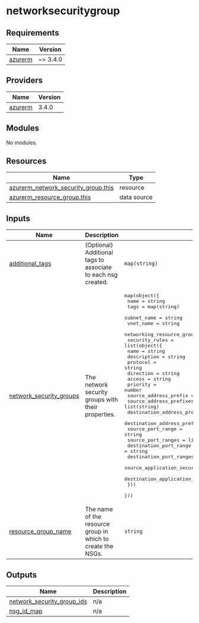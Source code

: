 # networksecuritygroup

<!-- BEGINNING OF PRE-COMMIT-TERRAFORM DOCS HOOK -->
## Requirements

| Name | Version |
|------|---------|
| <a name="requirement_azurerm"></a> [azurerm](#requirement\_azurerm) | ~> 3.4.0 |

## Providers

| Name | Version |
|------|---------|
| <a name="provider_azurerm"></a> [azurerm](#provider\_azurerm) | 3.4.0 |

## Modules

No modules.

## Resources

| Name | Type |
|------|------|
| [azurerm_network_security_group.this](https://registry.terraform.io/providers/hashicorp/azurerm/latest/docs/resources/network_security_group) | resource |
| [azurerm_resource_group.this](https://registry.terraform.io/providers/hashicorp/azurerm/latest/docs/data-sources/resource_group) | data source |

## Inputs

| Name | Description | Type | Default | Required |
|------|-------------|------|---------|:--------:|
| <a name="input_additional_tags"></a> [additional\_tags](#input\_additional\_tags) | (Optional) Additional tags to associate to each nsg created. | `map(string)` | `{}` | no |
| <a name="input_network_security_groups"></a> [network\_security\_groups](#input\_network\_security\_groups) | The network security groups with their properties. | <pre>map(object({<br>    name                      = string<br>    tags                      = map(string)<br>    subnet_name               = string<br>    vnet_name                 = string<br>    networking_resource_group = string<br>    security_rules = list(object({<br>      name                                         = string<br>      description                                  = string<br>      protocol                                     = string<br>      direction                                    = string<br>      access                                       = string<br>      priority                                     = number<br>      source_address_prefix                        = string<br>      source_address_prefixes                      = list(string)<br>      destination_address_prefix                   = string<br>      destination_address_prefixes                 = list(string)<br>      source_port_range                            = string<br>      source_port_ranges                           = list(string)<br>      destination_port_range                       = string<br>      destination_port_ranges                      = list(string)<br>      source_application_security_group_names      = list(string)<br>      destination_application_security_group_names = list(string)<br>    }))<br>  }))</pre> | `{}` | no |
| <a name="input_resource_group_name"></a> [resource\_group\_name](#input\_resource\_group\_name) | The name of the resource group in which to create the NSGs. | `string` | n/a | yes |

## Outputs

| Name | Description |
|------|-------------|
| <a name="output_network_security_group_ids"></a> [network\_security\_group\_ids](#output\_network\_security\_group\_ids) | n/a |
| <a name="output_nsg_id_map"></a> [nsg\_id\_map](#output\_nsg\_id\_map) | n/a |
<!-- END OF PRE-COMMIT-TERRAFORM DOCS HOOK -->
